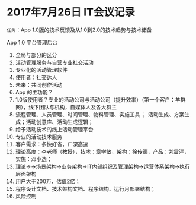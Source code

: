 # 2017年7月26日 IT会议记录 #
`任务`：App 1.0版的技术反馈及从1.0到2.0的技术趋势与技术储备

App 1.0 平台管理后台
1. 全局与部分的区分
2. 活动管理服务与自营专业社交活动
3. 专业化的活动管理软件
4. 使用者：社交达人
5. 未来：共同创作活动
6. App 的主功能？
7. 1.0版使用者？专业的活动公司与活动公司（提升效率）（第一个客户：羊群网），线下团队与机构，自媒体人及各大群主
8. 流程管理、人员管理、时间管理、物料管理、实施工具 ； 活动生成、方案生成；活动创意库、活动生成逻辑；
9. 给予活动技术的线上活动管理平台
10. 专业的活动技术服务
11. 客户需求：多快好省，广深高速
12. 理论高度：李老师（教授），技术：章学敏，架构：徐传德，产品：刘震洋，实施：邓小选；
13. 理论->->场景架构->业务架构->IT内部组织及管理架构->运营体系架构->执行层面架构
14. 用户大于200万，估值2亿；
15. 程序设计文档、技术架构文档、程序结构、运行月部署结构；
16. 风险控制
